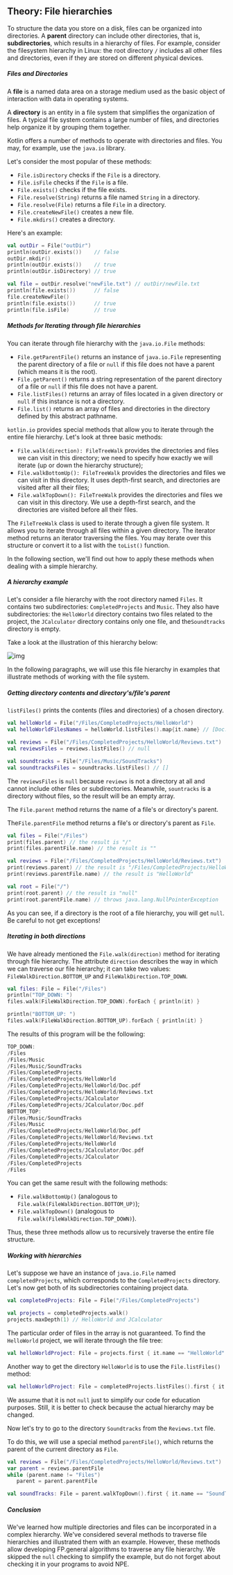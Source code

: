 ## Theory: File hierarchies

 To structure the data you store on a disk, files can be organized into directories. A **parent** directory can include other directories, that is, **subdirectories**, which results in a hierarchy of files. For example, consider the filesystem hierarchy in Linux: the root directory `/` includes all other files and directories, even if they are stored on different physical devices.

##### Files and Directories

A **file** is a named data area on a storage medium used as the basic object of interaction with data in operating systems.

A **directory** is an entity in a file system that simplifies the organization of files. A typical file system contains a large number of files, and directories help organize it by grouping them together.

Kotlin offers a number of methods to operate with directories and files. You may, for example, use the `java.io` library.

Let's consider the most popular of these methods:

- `File.isDirectory` checks if the `File` is a directory.
- `File.isFile` checks if the `File` is a file.
- `File.exists()` checks if the file exists.
- `File.resolve(String)` returns a file named `String` in a directory.
- `File.resolve(File)` returns a file `File` in a directory.
- `File.createNewFile()` creates a new file.
- `File.mkdirs()` creates a directory.

Here's an example:

```kotlin
val outDir = File("outDir")
println(outDir.exists())    // false
outDir.mkdir()
println(outDir.exists())    // true
println(outDir.isDirectory) // true

val file = outDir.resolve("newFile.txt") // outDir/newFile.txt
println(file.exists())      // false
file.createNewFile()        
println(file.exists())      // true
println(file.isFile)        // true
```

##### Methods for Iterating through file hierarchies

You can iterate through file hierarchy with the `java.io.File` methods:

- `File.getParentFile()` returns an instance of `java.io.File` representing the parent directory of a file or `null` if this file does not have a parent (which means it is the root).
- `File.getParent()` returns a string representation of the parent directory of a file or `null` if this file does not have a parent.
- `File.listFiles()` returns an array of files located in a given directory or `null` if this instance is not a directory.
- `File.list()` returns an array of files and directories in the directory defined by this abstract pathname.

`kotlin.io` provides special methods that allow you to iterate through the entire file hierarchy. Let's look at three basic methods:

- `File.walk(direction): FileTreeWalk` provides the directories and files we can visit in this directory; we need to specify how exactly we will iterate (up or down the hierarchy structure);
- `File.walkBottomUp(): FileTreeWalk` provides the directories and files we can visit in this directory. It uses depth-first search, and directories are visited after all their files;
- `File.walkTopDown(): FileTreeWalk` provides the directories and files we can visit in this directory. We use a depth-first search, and the directories are visited before all their files.

The `FileTreeWalk` class is used to iterate through a given file system. It allows you to iterate through all files within a given directory. The iterator method returns an iterator traversing the files. You may iterate over this structure or convert it to a list with the `toList()` function.

In the following section, we'll find out how to apply these methods when dealing with a simple hierarchy.

##### A hierarchy example

Let's consider a file hierarchy with the root directory named `Files`. It contains two subdirectories: `CompletedProjects` and `Music`. They also have subdirectories: the `HelloWorld` directory contains two files related to the project, the `JCalculator` directory contains only one file, and the`Soundtracks` directory is empty.

Take a look at the illustration of this hierarchy below:

![img](https://ucarecdn.com/9aa61bd1-2d05-40a2-8284-f9d2e2992a2f/)

In the following paragraphs, we will use this file hierarchy in examples that illustrate methods of working with the file system.

##### Getting directory contents and directory's/file's parent

`listFiles()` prints the contents (files and directories) of a chosen directory.

```kotlin
val helloWorld = File("/Files/CompletedProjects/HelloWorld")
val helloWorldFilesNames = helloWorld.listFiles().map{it.name} // [Doc.pdf, Reviews.txt]

val reviews = File("/Files/CompletedProjects/HelloWorld/Reviews.txt")
val reviewsFiles = reviews.listFiles() // null

val soundtracks = File("/Files/Music/SoundTracks")
val soundtracksFiles = soundtracks.listFiles() // []
```

The `reviewsFiles` is `null` because `reviews` is not a directory at all and cannot include other files or subdirectories. Meanwhile, `sountracks` is a directory without files, so the result will be an empty array.

The `File.parent` method returns the name of a file's or directory's parent.

The`File.parentFile` method returns a file's or directory's parent as `File`.

```kotlin
val files = File("/Files")
print(files.parent) // the result is "/"
print(files.parentFile.name) // the result is ""

val reviews = File("/Files/CompletedProjects/HelloWorld/Reviews.txt")
print(reviews.parent) // the result is "/Files/CompletedProjects/HelloWorld"
print(reviews.parentFile.name) // the result is "HelloWorld"

val root = File("/")
print(root.parent) // the result is "null"
print(root.parentFile.name) // throws java.lang.NullPointerException
```

As you can see, if a directory is the root of a file hierarchy, you will get `null`. Be careful to not get exceptions!

##### Iterating in both directions

We have already mentioned the `File.walk(direction)` method for iterating through file hierarchy. The attribute `direction` describes the way in which we can traverse our file hierarchy; it can take two values: `FileWalkDirection.BOTTOM_UP` and `FileWalkDirection.TOP_DOWN`.

```kotlin
val files: File = File("/Files")
println("TOP_DOWN: ")
files.walk(FileWalkDirection.TOP_DOWN).forEach { println(it) }

println("BOTTOM_UP: ")
files.walk(FileWalkDirection.BOTTOM_UP).forEach { println(it) }
```

The results of this program will be the following:

```kotlin
TOP_DOWN:
/Files
/Files/Music
/Files/Music/SoundTracks
/Files/CompletedProjects
/Files/CompletedProjects/HelloWorld
/Files/CompletedProjects/HelloWorld/Doc.pdf
/Files/CompletedProjects/HelloWorld/Reviews.txt
/Files/CompletedProjects/JCalculator
/Files/CompletedProjects/JCalculator/Doc.pdf
BOTTOM_TOP:
/Files/Music/SoundTracks
/Files/Music
/Files/CompletedProjects/HelloWorld/Doc.pdf
/Files/CompletedProjects/HelloWorld/Reviews.txt
/Files/CompletedProjects/HelloWorld
/Files/CompletedProjects/JCalculator/Doc.pdf
/Files/CompletedProjects/JCalculator
/Files/CompletedProjects
/Files
```

You can get the same result with the following methods:

- `File.walkBottomUp()` (analogous to `File.walk(FileWalkDirection.BOTTOM_UP)`);
- `File.walkTopDown()` (analogous to `File.walk(FileWalkDirection.TOP_DOWN)`).

Thus, these three methods allow us to recursively traverse the entire file structure.

##### Working with hierarchies

Let's suppose we have an instance of `java.io.File` named `completedProjects`, which corresponds to the `CompletedProjects` directory. Let's now get both of its subdirectories containing project data.

```kotlin
val completedProjects: File = File("/Files/CompletedProjects")

val projects = completedProjects.walk()
projects.maxDepth(1) // HelloWorld and JCalculator
```

The particular order of files in the array is not guaranteed. To find the `HelloWorld` project, we will iterate through the file tree:

```kotlin
val helloWorldProject: File = projects.first { it.name == "HelloWorld" }
```

Another way to get the directory `HelloWorld` is to use the `File.listFiles()` method:

```kotlin
val helloWorldProject: File = completedProjects.listFiles().first { it.name == "HelloWorld" }
```

We assume that it is not `null` just to simplify our code for education purposes. Still, it is better to check because the actual hierarchy may be changed.

Now let's try to go to the directory `Soundtracks` from the `Reviews.txt` file.

To do this, we will use a special method `parentFile()`, which returns the parent of the current directory as `File`.

```kotlin
val reviews = File("/Files/CompletedProjects/HelloWorld/Reviews.txt")
var parent = reviews.parentFile
while (parent.name != "Files")
   parent = parent.parentFile

val soundTracks: File = parent.walkTopDown().first { it.name == "SoundTracks" }
```

##### Conclusion

We've learned how multiple directories and files can be incorporated in a complex hierarchy. We've considered several methods to traverse file hierarchies and illustrated them with an example. However, these methods allow developing FP.general algorithms to traverse any file hierarchy. We skipped the `null` checking to simplify the example, but do not forget about checking it in your programs to avoid NPE.